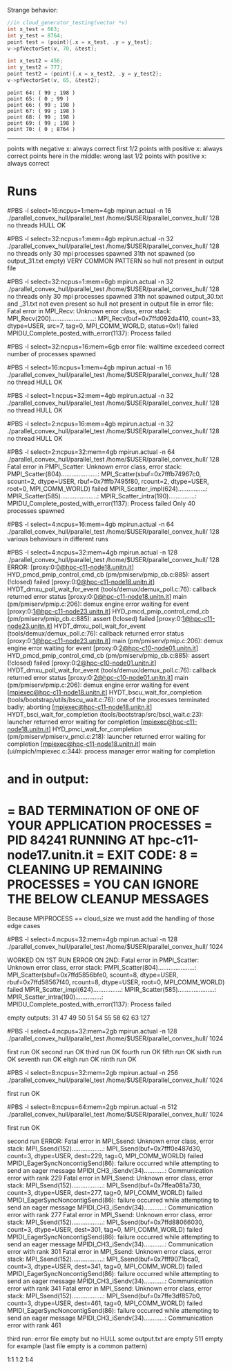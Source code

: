 Strange behavior:

```c
//in cloud_generator_testing(vector *v)
int x_test = 663;
int y_test = 8764;   
point test = (point){.x = x_test, .y = y_test}; 
v->pfVectorSet(v, 70, &test);

int x_test2 = 456;
int y_test2 = 777;
point test2 = (point){.x = x_test2, .y = y_test2};
v->pfVectorSet(v, 65, &test2);
```

```shell
point 64: ( 99 ; 198 )
point 65: ( 0 ; 99 )
point 66: ( 99 ; 198 )
point 67: ( 99 ; 198 )
point 68: ( 99 ; 198 )
point 69: ( 99 ; 198 )
point 70: ( 0 ; 8764 )
```

---------



points with negative x:             always correct
first 1/2 points with positive x:   always correct
points here in the middle:          wrong
last 1/2 points with positive x:    always correct

# Runs

#PBS -l select=16:ncpus=1:mem=4gb
mpirun.actual -n 16 ./parallel_convex_hull/parallel_test /home/$USER/parallel_convex_hull/ 128
no threads 
HULL OK


#PBS -l select=32:ncpus=1:mem=4gb
mpirun.actual -n 32 ./parallel_convex_hull/parallel_test /home/$USER/parallel_convex_hull/ 128
no threads 
only 30 mpi processes spawned
31th not spawned (so output_31.txt empty) VERY COMMON PATTERN
so hull not present in output file


#PBS -l select=32:ncpus=1:mem=6gb
mpirun.actual -n 32 ./parallel_convex_hull/parallel_test /home/$USER/parallel_convex_hull/ 128
no threads 
only 30 mpi processes spawned
31th not spawned
output_30.txt and _31.txt not even present
so hull not present in output file
in error file:
Fatal error in MPI_Recv: Unknown error class, error stack:
MPI_Recv(200).........................: MPI_Recv(buf=0x7ffd092da410, count=33, dtype=USER<struct>, src=7, tag=0, MPI_COMM_WORLD, status=0x1) failed
MPIDU_Complete_posted_with_error(1137): Process failed


#PBS -l select=32:ncpus=16:mem=6gb
error file: walltime excedeed 
correct number of processes spawned


#PBS -l select=16:ncpus=1:mem=4gb
mpirun.actual -n 16 ./parallel_convex_hull/parallel_test /home/$USER/parallel_convex_hull/ 128
no thread
HULL OK


#PBS -l select=1:ncpus=32:mem=4gb
mpirun.actual -n 32 ./parallel_convex_hull/parallel_test /home/$USER/parallel_convex_hull/ 128
no thread
HULL OK


#PBS -l select=2:ncpus=16:mem=4gb
mpirun.actual -n 32 ./parallel_convex_hull/parallel_test /home/$USER/parallel_convex_hull/ 128
no thread
HULL OK


#PBS -l select=2:ncpus=32:mem=4gb
mpirun.actual -n 64 ./parallel_convex_hull/parallel_test /home/$USER/parallel_convex_hull/ 128
Fatal error in PMPI_Scatter: Unknown error class, error stack:
PMPI_Scatter(804).....................: MPI_Scatter(sbuf=0x7fffb74967c0, scount=2, dtype=USER<struct>, rbuf=0x7fffb7495f80, rcount=2, dtype=USER<struct>, root=0, MPI_COMM_WORLD) failed
MPIR_Scatter_impl(624)................: 
MPIR_Scatter(585).....................: 
MPIR_Scatter_intra(190)...............: 
MPIDU_Complete_posted_with_error(1137): Process failed
Only 40 processes spawned

#PBS -l select=4:ncpus=16:mem=4gb
mpirun.actual -n 64 ./parallel_convex_hull/parallel_test /home/$USER/parallel_convex_hull/ 128
various behaviours in different runs


#PBS -l select=4:ncpus=32:mem=4gb
mpirun.actual -n 128 ./parallel_convex_hull/parallel_test /home/$USER/parallel_convex_hull/ 128
ERROR:
[proxy:0:0@hpc-c11-node18.unitn.it] HYD_pmcd_pmip_control_cmd_cb (pm/pmiserv/pmip_cb.c:885): assert (!closed) failed
[proxy:0:0@hpc-c11-node18.unitn.it] HYDT_dmxu_poll_wait_for_event (tools/demux/demux_poll.c:76): callback returned error status
[proxy:0:0@hpc-c11-node18.unitn.it] main (pm/pmiserv/pmip.c:206): demux engine error waiting for event
[proxy:0:1@hpc-c11-node23.unitn.it] HYD_pmcd_pmip_control_cmd_cb (pm/pmiserv/pmip_cb.c:885): assert (!closed) failed
[proxy:0:1@hpc-c11-node23.unitn.it] HYDT_dmxu_poll_wait_for_event (tools/demux/demux_poll.c:76): callback returned error status
[proxy:0:1@hpc-c11-node23.unitn.it] main (pm/pmiserv/pmip.c:206): demux engine error waiting for event
[proxy:0:2@hpc-c10-node01.unitn.it] HYD_pmcd_pmip_control_cmd_cb (pm/pmiserv/pmip_cb.c:885): assert (!closed) failed
[proxy:0:2@hpc-c10-node01.unitn.it] HYDT_dmxu_poll_wait_for_event (tools/demux/demux_poll.c:76): callback returned error status
[proxy:0:2@hpc-c10-node01.unitn.it] main (pm/pmiserv/pmip.c:206): demux engine error waiting for event
[mpiexec@hpc-c11-node18.unitn.it] HYDT_bscu_wait_for_completion (tools/bootstrap/utils/bscu_wait.c:76): one of the processes terminated badly; aborting
[mpiexec@hpc-c11-node18.unitn.it] HYDT_bsci_wait_for_completion (tools/bootstrap/src/bsci_wait.c:23): launcher returned error waiting for completion
[mpiexec@hpc-c11-node18.unitn.it] HYD_pmci_wait_for_completion (pm/pmiserv/pmiserv_pmci.c:218): launcher returned error waiting for completion
[mpiexec@hpc-c11-node18.unitn.it] main (ui/mpich/mpiexec.c:344): process manager error waiting for completion

and in output:
===================================================================================
=   BAD TERMINATION OF ONE OF YOUR APPLICATION PROCESSES
=   PID 84241 RUNNING AT hpc-c11-node17.unitn.it
=   EXIT CODE: 8
=   CLEANING UP REMAINING PROCESSES
=   YOU CAN IGNORE THE BELOW CLEANUP MESSAGES
===================================================================================


Because MPIPROCESS == cloud_size 
we must add the handling of those edge cases



#PBS -l select=4:ncpus=32:mem=4gb
mpirun.actual -n 128 ./parallel_convex_hull/parallel_test /home/$USER/parallel_convex_hull/ 1024

WORKED ON 1ST RUN
ERROR ON 2ND: 
Fatal error in PMPI_Scatter: Unknown error class, error stack:
PMPI_Scatter(804).....................: MPI_Scatter(sbuf=0x7ffd5856bfe0, scount=8, dtype=USER<struct>, rbuf=0x7ffd58567f40, rcount=8, dtype=USER<struct>, root=0, MPI_COMM_WORLD) failed
MPIR_Scatter_impl(624)................: 
MPIR_Scatter(585).....................: 
MPIR_Scatter_intra(190)...............: 
MPIDU_Complete_posted_with_error(1137): Process failed


empty outputs:
31
47
49
50
51
54
55
58
62
63
127


#PBS -l select=4:ncpus=32:mem=2gb
mpirun.actual -n 128 ./parallel_convex_hull/parallel_test /home/$USER/parallel_convex_hull/ 1024

first run OK
second run OK
third run OK
fourth run OK
fifth run OK
sixth run OK
seventh run OK
eitgh run OK
ninth run OK



#PBS -l select=8:ncpus=32:mem=2gb
mpirun.actual -n 256 ./parallel_convex_hull/parallel_test /home/$USER/parallel_convex_hull/ 1024

first run OK



#PBS -l select=8:ncpus=64:mem=2gb
mpirun.actual -n 512 ./parallel_convex_hull/parallel_test /home/$USER/parallel_convex_hull/ 1024

first run OK

second run ERROR:
Fatal error in MPI_Ssend: Unknown error class, error stack:
MPI_Ssend(152)..................: MPI_Ssend(buf=0x7fff0e487d30, count=3, dtype=USER<struct>, dest=229, tag=0, MPI_COMM_WORLD) failed
MPIDI_EagerSyncNoncontigSend(86): failure occurred while attempting to send an eager message
MPIDI_CH3_iSendv(34)............: Communication error with rank 229
Fatal error in MPI_Ssend: Unknown error class, error stack:
MPI_Ssend(152)..................: MPI_Ssend(buf=0x7ffea081a730, count=3, dtype=USER<struct>, dest=277, tag=0, MPI_COMM_WORLD) failed
MPIDI_EagerSyncNoncontigSend(86): failure occurred while attempting to send an eager message
MPIDI_CH3_iSendv(34)............: Communication error with rank 277
Fatal error in MPI_Ssend: Unknown error class, error stack:
MPI_Ssend(152)..................: MPI_Ssend(buf=0x7ffd88066030, count=3, dtype=USER<struct>, dest=301, tag=0, MPI_COMM_WORLD) failed
MPIDI_EagerSyncNoncontigSend(86): failure occurred while attempting to send an eager message
MPIDI_CH3_iSendv(34)............: Communication error with rank 301
Fatal error in MPI_Ssend: Unknown error class, error stack:
MPI_Ssend(152)..................: MPI_Ssend(buf=0x7fff9071bca0, count=3, dtype=USER<struct>, dest=341, tag=0, MPI_COMM_WORLD) failed
MPIDI_EagerSyncNoncontigSend(86): failure occurred while attempting to send an eager message
MPIDI_CH3_iSendv(34)............: Communication error with rank 341
Fatal error in MPI_Ssend: Unknown error class, error stack:
MPI_Ssend(152)..................: MPI_Ssend(buf=0x7ffe3df857b0, count=3, dtype=USER<struct>, dest=461, tag=0, MPI_COMM_WORLD) failed
MPIDI_EagerSyncNoncontigSend(86): failure occurred while attempting to send an eager message
MPIDI_CH3_iSendv(34)............: Communication error with rank 461

third run:
error file empty 
but no HULL
some output.txt are empty 
511 empty for example (last file empty is a common pattern)

1:1
1:2
1:4
